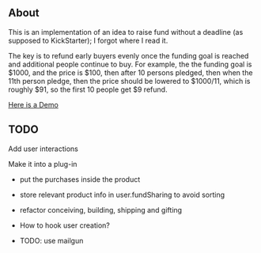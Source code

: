 ## About

This is an implementation of an idea to raise fund without a deadline (as supposed to KickStarter); I forgot where I read it.

The key is to refund early buyers evenly once the funding goal is reached and additional people continue to buy. For example, the the funding goal is $1000, and the price is $100, then after 10 persons pledged, then when the 11th person pledge, then the price should be lowered to $1000/11, which is roughly $91, so the first 10 people get $9 refund.

[Here is a Demo](http://fund.a.meteor.com)

## TODO

Add user interactions

Make it into a plug-in
* put the purchases inside the product
* store relevant product info in user.fundSharing to avoid sorting
* refactor conceiving, building, shipping and gifting

* How to hook user creation?
* TODO: use mailgun
